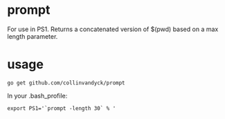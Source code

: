 prompt
======

For use in PS1. Returns a concatenated version of $(pwd) based on a max length parameter.

usage
=====

    go get github.com/collinvandyck/prompt

In your .bash_profile:

    export PS1='`prompt -length 30` % '
